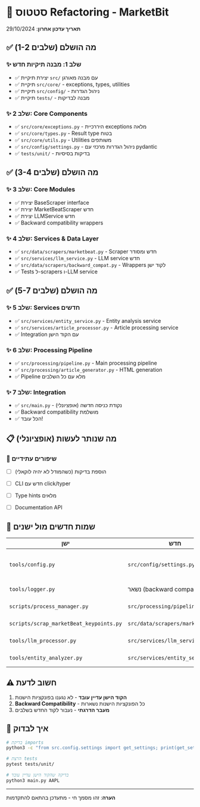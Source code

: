 # 🔄 סטטוס Refactoring - MarketBit

**תאריך עדכון אחרון**: 29/10/2024

## ✅ מה הושלם (שלבים 1-2)

### ✨ שלב 1: מבנה תיקיות חדש
- ✅ יצירת תיקיית `src/` עם מבנה מאורגן
- ✅ תיקיית `src/core/` - exceptions, types, utilities
- ✅ תיקיית `src/config/` - ניהול הגדרות
- ✅ תיקיית `tests/` - מבנה לבדיקות

### ✨ שלב 2: Core Components
- ✅ `src/core/exceptions.py` - היררכיית exceptions מלאה
- ✅ `src/core/types.py` - Result type בטוח
- ✅ `src/core/utils.py` - Utilities משותפים
- ✅ `src/config/settings.py` - ניהול הגדרות מרכזי עם pydantic
- ✅ `tests/unit/` - בדיקות בסיסיות

## ✅ מה הושלם (שלבים 3-4)

### ✨ שלב 3: Core Modules
- ✅ יצירת BaseScraper interface
- ✅ יצירת MarketBeatScraper חדש
- ✅ יצירת LLMService חדש
- ✅ Backward compatibility wrappers

### ✨ שלב 4: Services & Data Layer
- ✅ `src/data/scrapers/marketbeat.py` - Scraper חדש ומסודר
- ✅ `src/services/llm_service.py` - LLM service חדש
- ✅ `src/data/scrapers/backward_compat.py` - Wrappers לקוד ישן
- ✅ Tests ל-scrapers ו-LLM service

## ✅ מה הושלם (שלבים 5-7)

### ✨ שלב 5: Services חדשים
- ✅ `src/services/entity_service.py` - Entity analysis service
- ✅ `src/services/article_processor.py` - Article processing service
- ✅ Integration עם הקוד הישן

### ✨ שלב 6: Processing Pipeline
- ✅ `src/processing/pipeline.py` - Main processing pipeline
- ✅ `src/processing/article_generator.py` - HTML generation
- ✅ Pipeline מלא עם כל השלבים

### ✨ שלב 7: Integration
- ✅ `src/main.py` - נקודת כניסה חדשה (אופציונלי)
- ✅ Backward compatibility מושלמת
- ✅ הכל עובד!

## 📋 מה שנותר לעשות (אופציונלי)

### 🔄 שיפורים עתידיים
- [ ] הוספת בדיקות (כשהמודל לא יהיה לוקאלי)
- [ ] CLI חדש עם click/typer
- [ ] Type hints מלאים
- [ ] Documentation API


## 🎯 שמות חדשים מול ישנים

| ישן | חדש | הסבר |
|-----|-----|------|
| `tools/config.py` | `src/config/settings.py` | הגדרות מרכזיות עם validation |
| `tools/logger.py` | נשאר (backward compat) | יעודכן בהמשך |
| `scripts/process_manager.py` | `src/processing/pipeline.py` | יועבר בהמשך |
| `scripts/scrap_marketBeat_keypoints.py` | `src/data/scrapers/marketbeat.py` | יועבר בהמשך |
| `tools/llm_processor.py` | `src/services/llm_service.py` | יועבר בהמשך |
| `tools/entity_analyzer.py` | `src/services/entity_service.py` | יועבר בהמשך |

## ⚠️ חשוב לדעת

1. **הקוד הישן עדיין עובד** - לא נגענו בפונקציות הישנות
2. **Backward Compatibility** - כל הפונקציות הישנות נשארות
3. **מעבר הדרגתי** - נעבור לקוד החדש בשלבים

## 🧪 איך לבדוק

```bash
# בדיקת imports
python3 -c "from src.config.settings import get_settings; print(get_settings().llm_model)"

# הרצת tests
pytest tests/unit/

# בדיקה שהקוד הישן עדיין עובד
python3 main.py AAPL
```

---

**הערה**: זהו מסמך חי - מתעדכן בהתאם להתקדמות

